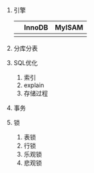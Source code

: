 1. 引擎

   |      | InnoDB | MyISAM |
   | ---- | ------ | ------ |
   |      |        |        |

2. 分库分表

3. SQL优化

   1. 索引
   2. explain
   3. 存储过程

4. 事务

5. 锁

   1. 表锁
   2. 行锁
   3. 乐观锁
   4. 悲观锁